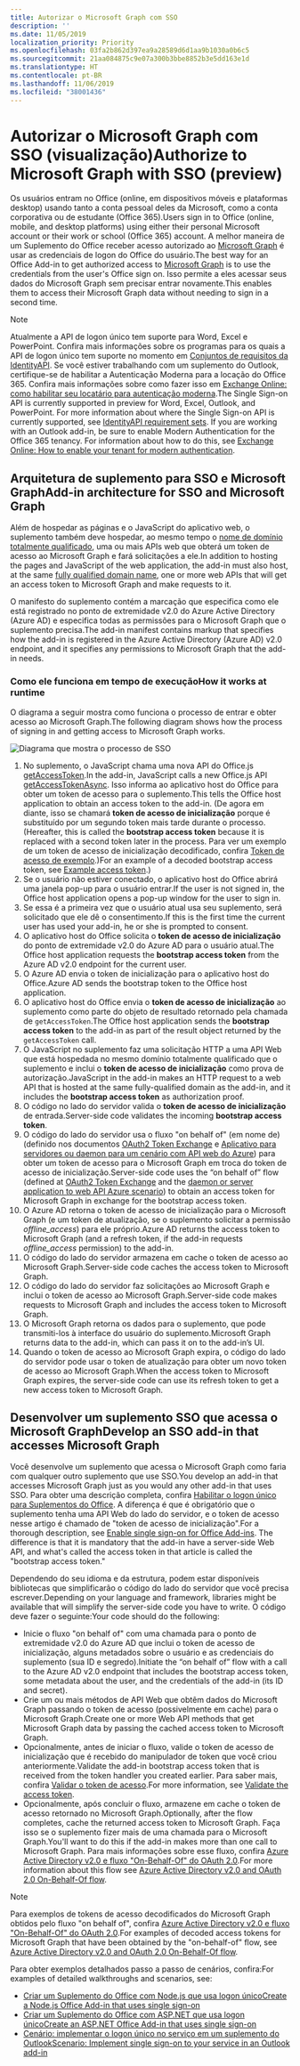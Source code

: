 ```yaml
---
title: Autorizar o Microsoft Graph com SSO
description: ''
ms.date: 11/05/2019
localization_priority: Priority
ms.openlocfilehash: 03fa2b862d397ea9a28589d6d1aa9b1030a0b6c5
ms.sourcegitcommit: 21aa084875c9e07a300b3bbe8852b3e5dd163e1d
ms.translationtype: HT
ms.contentlocale: pt-BR
ms.lasthandoff: 11/06/2019
ms.locfileid: "38001436"
---
```

# <a name="authorize-to-microsoft-graph-with-sso-preview"></a><span data-ttu-id="6a69c-102">Autorizar o Microsoft Graph com SSO (visualização)</span><span class="sxs-lookup"><span data-stu-id="6a69c-102">Authorize to Microsoft Graph with SSO (preview)</span></span>

<span data-ttu-id="6a69c-103">Os usuários entram no Office (online, em dispositivos móveis e plataformas desktop) usando tanto a conta pessoal deles da Microsoft, como a conta corporativa ou de estudante (Office 365).</span><span class="sxs-lookup"><span data-stu-id="6a69c-103">Users sign in to Office (online, mobile, and desktop platforms) using either their personal Microsoft account or their work or school (Office 365) account.</span></span> <span data-ttu-id="6a69c-104">A melhor maneira de um Suplemento do Office receber acesso autorizado ao [Microsoft Graph](https://developer.microsoft.com/graph/docs) é usar as credenciais de logon do Office do usuário.</span><span class="sxs-lookup"><span data-stu-id="6a69c-104">The best way for an Office Add-in to get authorized access to [Microsoft Graph](https://developer.microsoft.com/graph/docs) is to use the credentials from the user's Office sign on.</span></span> <span data-ttu-id="6a69c-105">Isso permite a eles acessar seus dados do Microsoft Graph sem precisar entrar novamente.</span><span class="sxs-lookup"><span data-stu-id="6a69c-105">This enables them to access their Microsoft Graph data without needing to sign in a second time.</span></span> 

> [!NOTE]
> <span data-ttu-id="6a69c-p102">Atualmente a API de logon único tem suporte para Word, Excel e PowerPoint. Confira mais informações sobre os programas para os quais a API de logon único tem suporte no momento em [Conjuntos de requisitos da IdentityAPI](/office/dev/add-ins/reference/requirement-sets/identity-api-requirement-sets). Se você estiver trabalhando com um suplemento do Outlook, certifique-se de habilitar a Autenticação Moderna para a locação do Office 365. Confira mais informações sobre como fazer isso em [Exchange Online: como habilitar seu locatário para autenticação moderna](https://social.technet.microsoft.com/wiki/contents/articles/32711.exchange-online-how-to-enable-your-tenant-for-modern-authentication.aspx).</span><span class="sxs-lookup"><span data-stu-id="6a69c-p102">The Single Sign-on API is currently supported in preview for Word, Excel, Outlook, and PowerPoint. For more information about where the Single Sign-on API is currently supported, see [IdentityAPI requirement sets](/office/dev/add-ins/reference/requirement-sets/identity-api-requirement-sets). If you are working with an Outlook add-in, be sure to enable Modern Authentication for the Office 365 tenancy. For information about how to do this, see [Exchange Online: How to enable your tenant for modern authentication](https://social.technet.microsoft.com/wiki/contents/articles/32711.exchange-online-how-to-enable-your-tenant-for-modern-authentication.aspx).</span></span>

## <a name="add-in-architecture-for-sso-and-microsoft-graph"></a><span data-ttu-id="6a69c-110">Arquitetura de suplemento para SSO e Microsoft Graph</span><span class="sxs-lookup"><span data-stu-id="6a69c-110">Add-in architecture for SSO and Microsoft Graph</span></span>

<span data-ttu-id="6a69c-111">Além de hospedar as páginas e o JavaScript do aplicativo web, o suplemento também deve hospedar, ao mesmo tempo o [nome de domínio totalmente qualificado](/windows/desktop/DNS/f-gly#_dns_fully_qualified_domain_name_fqdn__gly), uma ou mais APIs web que obterá um token de acesso ao Microsoft Graph e fará solicitações a ele.</span><span class="sxs-lookup"><span data-stu-id="6a69c-111">In addition to hosting the pages and JavaScript of the web application, the add-in must also host, at the same [fully qualified domain name](/windows/desktop/DNS/f-gly#_dns_fully_qualified_domain_name_fqdn__gly), one or more web APIs that will get an access token to Microsoft Graph and make requests to it.</span></span>

<span data-ttu-id="6a69c-112">O manifesto do suplemento contém a marcação que especifica como ele está registrado no ponto de extremidade v2.0 do Azure Active Directory (Azure AD) e especifica todas as permissões para o Microsoft Graph que o suplemento precisa.</span><span class="sxs-lookup"><span data-stu-id="6a69c-112">The add-in manifest contains markup that specifies how the add-in is registered in the Azure Active Directory (Azure AD) v2.0 endpoint, and it specifies any permissions to Microsoft Graph that the add-in needs.</span></span>

### <a name="how-it-works-at-runtime"></a><span data-ttu-id="6a69c-113">Como ele funciona em tempo de execução</span><span class="sxs-lookup"><span data-stu-id="6a69c-113">How it works at runtime</span></span>

<span data-ttu-id="6a69c-114">O diagrama a seguir mostra como funciona o processo de entrar e obter acesso ao Microsoft Graph.</span><span class="sxs-lookup"><span data-stu-id="6a69c-114">The following diagram shows how the process of signing in and getting access to Microsoft Graph works.</span></span>

![Diagrama que mostra o processo de SSO](../images/sso-access-to-microsoft-graph.png)

1. <span data-ttu-id="6a69c-116">No suplemento, o JavaScript chama uma nova API do Office.js [getAccessToken](/javascript/api/office/officeruntime.auth#getaccesstoken-options--callback-).</span><span class="sxs-lookup"><span data-stu-id="6a69c-116">In the add-in, JavaScript calls a new Office.js API [getAccessTokenAsync](/javascript/api/office/officeruntime.auth#getaccesstoken-options--callback-).</span></span> <span data-ttu-id="6a69c-117">Isso informa ao aplicativo host do Office para obter um token de acesso para o suplemento.</span><span class="sxs-lookup"><span data-stu-id="6a69c-117">This tells the Office host application to obtain an access token to the add-in.</span></span> <span data-ttu-id="6a69c-118">(De agora em diante, isso se chamará **token de acesso de inicialização** porque é substituído por um segundo token mais tarde durante o processo.</span><span class="sxs-lookup"><span data-stu-id="6a69c-118">(Hereafter, this is called the **bootstrap access token** because it is replaced with a second token later in the process.</span></span> <span data-ttu-id="6a69c-119">Para ver um exemplo de um token de acesso de inicialização decodificado, confira [Token de acesso de exemplo](sso-in-office-add-ins.md#example-access-token).)</span><span class="sxs-lookup"><span data-stu-id="6a69c-119">For an example of a decoded bootstrap access token, see [Example access token](sso-in-office-add-ins.md#example-access-token).)</span></span>
1. <span data-ttu-id="6a69c-120">Se o usuário não estiver conectado, o aplicativo host do Office abrirá uma janela pop-up para o usuário entrar.</span><span class="sxs-lookup"><span data-stu-id="6a69c-120">If the user is not signed in, the Office host application opens a pop-up window for the user to sign in.</span></span>
1. <span data-ttu-id="6a69c-121">Se essa é a primeira vez que o usuário atual usa seu suplemento, será solicitado que ele dê o consentimento.</span><span class="sxs-lookup"><span data-stu-id="6a69c-121">If this is the first time the current user has used your add-in, he or she is prompted to consent.</span></span>
1. <span data-ttu-id="6a69c-122">O aplicativo host do Office solicita o **token de acesso de inicialização** do ponto de extremidade v2.0 do Azure AD para o usuário atual.</span><span class="sxs-lookup"><span data-stu-id="6a69c-122">The Office host application requests the **bootstrap access token** from the Azure AD v2.0 endpoint for the current user.</span></span>
1. <span data-ttu-id="6a69c-123">O Azure AD envia o token de inicialização para o aplicativo host do Office.</span><span class="sxs-lookup"><span data-stu-id="6a69c-123">Azure AD sends the bootstrap token to the Office host application.</span></span>
1. <span data-ttu-id="6a69c-124">O aplicativo host do Office envia o **token de acesso de inicialização** ao suplemento como parte do objeto de resultado retornado pela chamada de `getAccessToken`.</span><span class="sxs-lookup"><span data-stu-id="6a69c-124">The Office host application sends the **bootstrap access token** to the add-in as part of the result object returned by the `getAccessToken` call.</span></span>
1. <span data-ttu-id="6a69c-125">O JavaScript no suplemento faz uma solicitação HTTP a uma API Web que está hospedada no mesmo domínio totalmente qualificado que o suplemento e inclui o **token de acesso de inicialização** como prova de autorização.</span><span class="sxs-lookup"><span data-stu-id="6a69c-125">JavaScript in the add-in makes an HTTP request to a web API that is hosted at the same fully-qualified domain as the add-in, and it includes the **bootstrap access token** as authorization proof.</span></span>  
1. <span data-ttu-id="6a69c-126">O código no lado do servidor valida o **token de acesso de inicialização** de entrada.</span><span class="sxs-lookup"><span data-stu-id="6a69c-126">Server-side code validates the incoming **bootstrap access token**.</span></span>
1. <span data-ttu-id="6a69c-127">O código do lado do servidor usa o fluxo "on behalf of" (em nome de) (definido nos documentos [OAuth2 Token Exchange](https://tools.ietf.org/html/draft-ietf-oauth-token-exchange-02) e [Aplicativo para servidores ou daemon para um cenário com API web do Azure](/azure/active-directory/develop/active-directory-authentication-scenarios)) para obter um token de acesso para o Microsoft Graph em troca do token de acesso de inicialização.</span><span class="sxs-lookup"><span data-stu-id="6a69c-127">Server-side code uses the “on behalf of” flow (defined at [OAuth2 Token Exchange](https://tools.ietf.org/html/draft-ietf-oauth-token-exchange-02) and the [daemon or server application to web API Azure scenario](/azure/active-directory/develop/active-directory-authentication-scenarios)) to obtain an access token for Microsoft Graph in exchange for the bootstrap access token.</span></span>
1. <span data-ttu-id="6a69c-128">O Azure AD retorna o token de acesso de inicialização para o Microsoft Graph (e um token de atualização, se o suplemento solicitar a permissão *offline_access*) para ele próprio.</span><span class="sxs-lookup"><span data-stu-id="6a69c-128">Azure AD returns the access token to Microsoft Graph (and a refresh token, if the add-in requests *offline_access* permission) to the add-in.</span></span>
1. <span data-ttu-id="6a69c-129">O código do lado do servidor armazena em cache o token de acesso ao Microsoft Graph.</span><span class="sxs-lookup"><span data-stu-id="6a69c-129">Server-side code caches the access token to Microsoft Graph.</span></span>
1. <span data-ttu-id="6a69c-130">O código do lado do servidor faz solicitações ao Microsoft Graph e inclui o token de acesso ao Microsoft Graph.</span><span class="sxs-lookup"><span data-stu-id="6a69c-130">Server-side code makes requests to Microsoft Graph and includes the access token to Microsoft Graph.</span></span>
1. <span data-ttu-id="6a69c-131">O Microsoft Graph retorna os dados para o suplemento, que pode transmiti-los à interface do usuário do suplemento.</span><span class="sxs-lookup"><span data-stu-id="6a69c-131">Microsoft Graph returns data to the add-in, which can pass it on to the add-in’s UI.</span></span>
1. <span data-ttu-id="6a69c-132">Quando o token de acesso ao Microsoft Graph expira, o código do lado do servidor pode usar o token de atualização para obter um novo token de acesso ao Microsoft Graph.</span><span class="sxs-lookup"><span data-stu-id="6a69c-132">When the access token to Microsoft Graph expires, the server-side code can use its refresh token to get a new access token to Microsoft Graph.</span></span>

## <a name="develop-an-sso-add-in-that-accesses-microsoft-graph"></a><span data-ttu-id="6a69c-133">Desenvolver um suplemento SSO que acessa o Microsoft Graph</span><span class="sxs-lookup"><span data-stu-id="6a69c-133">Develop an SSO add-in that accesses Microsoft Graph</span></span>

<span data-ttu-id="6a69c-134">Você desenvolve um suplemento que acessa o Microsoft Graph como faria com qualquer outro suplemento que use SSO.</span><span class="sxs-lookup"><span data-stu-id="6a69c-134">You develop an add-in that accesses Microsoft Graph just as you would any other add-in that uses SSO.</span></span> <span data-ttu-id="6a69c-135">Para obter uma descrição completa, confira [Habilitar o logon único para Suplementos do Office](/office/dev/add-ins/develop/sso-in-office-add-ins). A diferença é que é obrigatório que o suplemento tenha uma API Web do lado do servidor, e o token de acesso nesse artigo é chamado de "token de acesso de inicialização".</span><span class="sxs-lookup"><span data-stu-id="6a69c-135">For a thorough description, see [Enable single sign-on for Office Add-ins](/office/dev/add-ins/develop/sso-in-office-add-ins). The difference is that it is mandatory that the add-in have a server-side Web API, and what's called the access token in that article is called the "bootstrap access token."</span></span>

<span data-ttu-id="6a69c-136">Dependendo do seu idioma e da estrutura, podem estar disponíveis bibliotecas que simplificarão o código do lado do servidor que você precisa escrever.</span><span class="sxs-lookup"><span data-stu-id="6a69c-136">Depending on your language and framework, libraries might be available that will simplify the server-side code you have to write.</span></span> <span data-ttu-id="6a69c-137">O código deve fazer o seguinte:</span><span class="sxs-lookup"><span data-stu-id="6a69c-137">Your code should do the following:</span></span>

* <span data-ttu-id="6a69c-138">Inicie o fluxo "on behalf of" com uma chamada para o ponto de extremidade v2.0 do Azure AD que inclui o token de acesso de inicialização, alguns metadados sobre o usuário e as credenciais do suplemento (sua ID e segredo).</span><span class="sxs-lookup"><span data-stu-id="6a69c-138">Initiate the “on behalf of” flow with a call to the Azure AD v2.0 endpoint that includes the bootstrap access token, some metadata about the user, and the credentials of the add-in (its ID and secret).</span></span>
* <span data-ttu-id="6a69c-139">Crie um ou mais métodos de API Web que obtêm dados do Microsoft Graph passando o token de acesso (possivelmente em cache) para o Microsoft Graph.</span><span class="sxs-lookup"><span data-stu-id="6a69c-139">Create one or more Web API methods that get Microsoft Graph data by passing the cached access token to Microsoft Graph.</span></span>
* <span data-ttu-id="6a69c-140">Opcionalmente, antes de iniciar o fluxo, valide o token de acesso de inicialização que é recebido do manipulador de token que você criou anteriormente.</span><span class="sxs-lookup"><span data-stu-id="6a69c-140">Validate the add-in bootstrap access token that is received from the token handler you created earlier.</span></span> <span data-ttu-id="6a69c-141">Para saber mais, confira [Validar o token de acesso](sso-in-office-add-ins.md#validate-the-access-token).</span><span class="sxs-lookup"><span data-stu-id="6a69c-141">For more information, see [Validate the access token](sso-in-office-add-ins.md#validate-the-access-token).</span></span> 
* <span data-ttu-id="6a69c-142">Opcionalmente, após concluir o fluxo, armazene em cache o token de acesso retornado no Microsoft Graph.</span><span class="sxs-lookup"><span data-stu-id="6a69c-142">Optionally, after the flow completes, cache the returned access token to Microsoft Graph.</span></span> <span data-ttu-id="6a69c-143">Faça isso se o suplemento fizer mais de uma chamada para o Microsoft Graph.</span><span class="sxs-lookup"><span data-stu-id="6a69c-143">You'll want to do this if the add-in makes more than one call to Microsoft Graph.</span></span> <span data-ttu-id="6a69c-144">Para mais informações sobre esse fluxo, confira [Azure Active Directory v2.0 e fluxo "On-Behalf-Of" do OAuth 2.0](/azure/active-directory/develop/active-directory-v2-protocols-oauth-on-behalf-of).</span><span class="sxs-lookup"><span data-stu-id="6a69c-144">For more information about this flow see [Azure Active Directory v2.0 and OAuth 2.0 On-Behalf-Of flow](/azure/active-directory/develop/active-directory-v2-protocols-oauth-on-behalf-of).</span></span>

> [!NOTE]
> <span data-ttu-id="6a69c-145">Para exemplos de tokens de acesso decodificados do Microsoft Graph obtidos pelo fluxo "on behalf of", confira [Azure Active Directory v2.0 e fluxo "On-Behalf-Of" do OAuth 2.0](/azure/active-directory/develop/active-directory-v2-protocols-oauth-on-behalf-of).</span><span class="sxs-lookup"><span data-stu-id="6a69c-145">For examples of decoded access tokens for Microsoft Graph that have been obtained by the "on-behalf-of" flow, see [Azure Active Directory v2.0 and OAuth 2.0 On-Behalf-Of flow](/azure/active-directory/develop/active-directory-v2-protocols-oauth-on-behalf-of).</span></span>

<span data-ttu-id="6a69c-146">Para obter exemplos detalhados passo a passo de cenários, confira:</span><span class="sxs-lookup"><span data-stu-id="6a69c-146">For examples of detailed walkthroughs and scenarios, see:</span></span>

* [<span data-ttu-id="6a69c-147">Criar um Suplemento do Office com Node.js que usa logon único</span><span class="sxs-lookup"><span data-stu-id="6a69c-147">Create a Node.js Office Add-in that uses single sign-on</span></span>](create-sso-office-add-ins-nodejs.md)
* [<span data-ttu-id="6a69c-148">Criar um Suplemento do Office com ASP.NET que usa logon único</span><span class="sxs-lookup"><span data-stu-id="6a69c-148">Create an ASP.NET Office Add-in that uses single sign-on</span></span>](create-sso-office-add-ins-aspnet.md)
* [<span data-ttu-id="6a69c-149">Cenário: implementar o logon único no serviço em um suplemento do Outlook</span><span class="sxs-lookup"><span data-stu-id="6a69c-149">Scenario: Implement single sign-on to your service in an Outlook add-in</span></span>](/outlook/add-ins/implement-sso-in-outlook-add-in)

